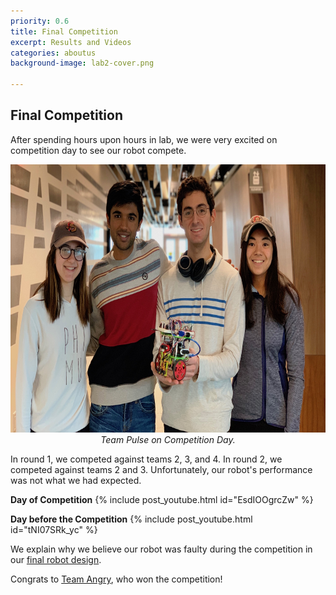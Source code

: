 ```yaml
---
priority: 0.6
title: Final Competition
excerpt: Results and Videos
categories: aboutus
background-image: lab2-cover.png

---
```


## Final Competition
After spending hours upon hours in lab, we were very excited on competition day to see our robot compete. 
<p align="center">
  <img src="/images/team.jpg" width="700px" height="429px"/><br/>
  <i>Team Pulse on Competition Day.</i>
</p>

In round 1, we competed against teams 2, 3, and 4. In round 2, we competed against teams 2 and 3. 
Unfortunately, our robot's performance was not what we had expected.

**Day of Competition**
{% include post_youtube.html id="EsdIOOgrcZw" %}


**Day before the Competition**
{% include post_youtube.html id="tNI07SRk_yc" %}

We explain why we believe our robot was faulty during the competition in our [final robot design](https://pulse-3400.github.io/aboutus/finaldesign.html).

Congrats to [Team Angry](https://ece3400team28.github.io/website/), who won the competition!
